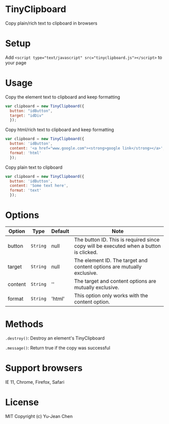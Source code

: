 # TinyClipboard
Copy plain/rich text to clipboard in browsers

# Setup
Add `<script type="text/javascript" src="tinyclipboard.js"></script>` to your page 

# Usage
Copy the element text to clipboard and keep formatting
```js
var clipboard = new TinyClipboard({
  button: "idButton",
  target: "idDiv"
  });
```
Copy html/rich text to clipboard and keep formatting
```js
var clipboard = new TinyClipboard({
  button: 'idButton',
  content: '<a href="www.google.com"><strong>google link</strong></a>',
  format: 'html'
  });
```
Copy plain text to clipboard
```js
var clipboard = new TinyClipboard({
  button: 'idButton',
  content: 'Some text here',
  format: 'text'
  });
```
# Options
|Option |Type |Default|Note|
|------|--------|-----|----|
|button|`String`|null|The button ID. This is required since copy will be executed when a button is clicked.
|target|`String`|null|The element ID. The target and content options are mutually exclusive.
|content|`String`|''|The target and content options are mutually exclusive.
|format|`String`|'html'|This option only works with the content option.

# Methods
`.destroy()`:
Destroy an element's TinyClipboard

`.message()`:
Return true if the copy was successful

# Support browsers
IE 11, Chrome, Firefox, Safari 

# License
MIT Copyright (c) Yu-Jean Chen
